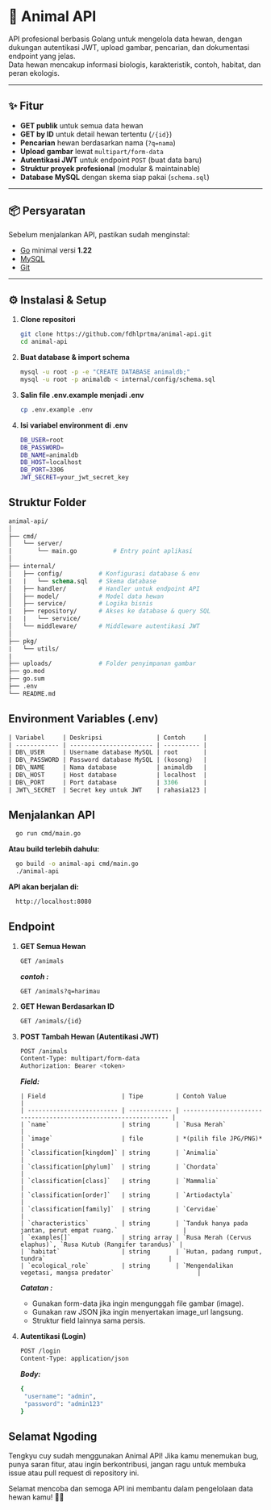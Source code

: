 # 🦌 Animal API

   API profesional berbasis Golang untuk mengelola data hewan, dengan dukungan autentikasi JWT, upload gambar, pencarian, dan dokumentasi endpoint yang jelas.  
   Data hewan mencakup informasi biologis, karakteristik, contoh, habitat, dan peran ekologis.

---

## ✨ Fitur

   - **GET publik** untuk semua data hewan
   - **GET by ID** untuk detail hewan tertentu (`/{id}`)
   - **Pencarian** hewan berdasarkan nama (`?q=nama`)
   - **Upload gambar** lewat `multipart/form-data`
   - **Autentikasi JWT** untuk endpoint `POST` (buat data baru)
   - **Struktur proyek profesional** (modular & maintainable)
   - **Database MySQL** dengan skema siap pakai (`schema.sql`)

---

## 📦 Persyaratan

   Sebelum menjalankan API, pastikan sudah menginstal:
   
   - [Go](https://go.dev/dl/) minimal versi **1.22**
   - [MySQL](https://dev.mysql.com/downloads/)
   - [Git](https://git-scm.com/downloads)

---

## ⚙️ Instalasi & Setup
   
   1. **Clone repositori**
      ```bash
      git clone https://github.com/fdhlprtma/animal-api.git
      cd animal-api
   2. **Buat database & import schema**
      ```bash
      mysql -u root -p -e "CREATE DATABASE animaldb;"
      mysql -u root -p animaldb < internal/config/schema.sql
   3. **Salin file .env.example menjadi .env**
      ```bash
      cp .env.example .env
      ```
   4. **Isi variabel environment di .env**
      ```bash
      DB_USER=root
      DB_PASSWORD=
      DB_NAME=animaldb
      DB_HOST=localhost
      DB_PORT=3306
      JWT_SECRET=your_jwt_secret_key

## Struktur Folder
  ```graphql
  animal-api/
  │
  ├── cmd/
  │   └── server/
  |       └── main.go          # Entry point aplikasi
  │
  ├── internal/
  │   ├── config/          # Konfigurasi database & env
  |   |   └── schema.sql   # Skema database
  │   ├── handler/         # Handler untuk endpoint API
  │   ├── model/           # Model data hewan
  │   ├── service/         # Logika bisnis
  |   ├── repository/      # Akses ke database & query SQL
  |   |   └── service/
  │   └── middleware/      # Middleware autentikasi JWT
  │
  ├── pkg/
  |   └── utils/
  |
  ├── uploads/             # Folder penyimpanan gambar
  ├── go.mod
  ├── go.sum
  ├── .env
  └── README.md
```
## Environment Variables (.env)
  ```graphql
  | Variabel     | Deskripsi               | Contoh     |
  | ------------ | ----------------------- | ---------- |
  | DB\_USER     | Username database MySQL | root       |
  | DB\_PASSWORD | Password database MySQL | (kosong)   |
  | DB\_NAME     | Nama database           | animaldb   |
  | DB\_HOST     | Host database           | localhost  |
  | DB\_PORT     | Port database           | 3306       |
  | JWT\_SECRET  | Secret key untuk JWT    | rahasia123 |
```

## Menjalankan API
  ```bash
    go run cmd/main.go
  ```
  **Atau build terlebih dahulu:**
  ```bash
    go build -o animal-api cmd/main.go
    ./animal-api
  ```
  **API akan berjalan di:**
  ```bash
    http://localhost:8080
  ```

## Endpoint 
   1. **GET Semua Hewan**
      ```bash
      GET /animals
      ```
      ***contoh :***
      ```hash
      GET /animals?q=harimau
   2. **GET Hewan Berdasarkan ID**
      ```bash
      GET /animals/{id}
   3. **POST Tambah Hewan (Autentikasi JWT)**
      ```bash
      POST /animals
      Content-Type: multipart/form-data
      Authorization: Bearer <token>
      ```
      ***Field:***
      ```graphsql
      | Field                     | Tipe         | Contoh Value                                                    |
      | ------------------------- | ------------ | --------------------------------------------------------------- |
      | `name`                    | string       | `Rusa Merah`                                                    |
      | `image`                   | file         | *(pilih file JPG/PNG)*                                          |
      | `classification[kingdom]` | string       | `Animalia`                                                      |
      | `classification[phylum]`  | string       | `Chordata`                                                      |
      | `classification[class]`   | string       | `Mammalia`                                                      |
      | `classification[order]`   | string       | `Artiodactyla`                                                  |
      | `classification[family]`  | string       | `Cervidae`                                                      |
      | `characteristics`         | string       | `Tanduk hanya pada jantan, perut empat ruang.`                  |
      | `examples[]`              | string array | `Rusa Merah (Cervus elaphus)`, `Rusa Kutub (Rangifer tarandus)` |
      | `habitat`                 | string       | `Hutan, padang rumput, tundra`                                  |
      | `ecological_role`         | string       | `Mengendalikan vegetasi, mangsa predator`                       |
      ```
      ***Catatan :***
      - Gunakan form-data jika ingin mengunggah file gambar (image).
      - Gunakan raw JSON jika ingin menyertakan image_url langsung.
      - Struktur field lainnya sama persis.
   
   5. **Autentikasi (Login)**
      ```bash
      POST /login
      Content-Type: application/json
      ```
      ***Body:***
      ```bash
      {
       "username": "admin",
       "password": "admin123"
      }
      ```

## Selamat Ngoding
   Tengkyu cuy sudah menggunakan Animal API!
   Jika kamu menemukan bug, punya saran fitur, atau ingin berkontribusi, jangan ragu untuk membuka issue atau pull request di repository ini.
   
   Selamat mencoba dan semoga API ini membantu dalam pengelolaan data hewan kamu! 🦌🚀
